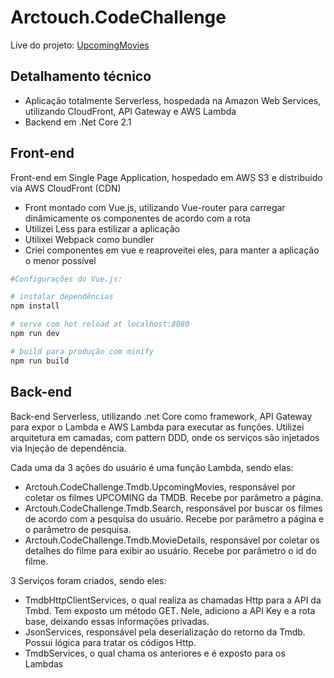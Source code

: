 # Arctouch.CodeChallenge
Live do projeto: [UpcomingMovies](https://d11xeajcmehuq7.cloudfront.net/)
## Detalhamento técnico
- Aplicação totalmente Serverless, hospedada na Amazon Web Services, utilizando CloudFront, API Gateway e AWS Lambda
- Backend em .Net Core 2.1

## Front-end
Front-end em Single Page Application, hospedado em AWS S3 e distribuído via AWS CloudFront (CDN)
- Front montado com Vue.js, utilizando Vue-router para carregar dinâmicamente os componentes 
de acordo com a rota
- Utilizei Less para estilizar a aplicação
- Utilixei Webpack como bundler
- Criei componentes em vue e reaproveitei eles, para manter a aplicação o menor possível 

``` bash
#Configurações do Vue.js: 

# instalar dependências
npm install

# serve com hot reload at localhost:8080
npm run dev

# build para produção com minify
npm run build
```

## Back-end
Back-end Serverless, utilizando .net Core como framework, API Gateway para expor o Lambda e AWS Lambda
para executar as funções.
Utilizei arquitetura em camadas, com pattern DDD, onde os serviços são injetados via Injeção de dependência.

Cada uma da 3 ações do usuário é uma função Lambda, sendo elas:
- Arctouh.CodeChallenge.Tmdb.UpcomingMovies, responsável por coletar os filmes UPCOMING da TMDB. Recebe por parâmetro a página.
- Arctouh.CodeChallenge.Tmdb.Search, responsável por buscar os filmes de acordo com a pesquisa do usuário. Recebe por parâmetro a página e o parâmetro de pesquisa.
- Arctouh.CodeChallenge.Tmdb.MovieDetails, responsável por coletar os detalhes do filme para exibir ao usuário. Recebe por parâmetro o id do filme.

3 Serviços foram criados, sendo eles:
- TmdbHttpClientServices, o qual realiza as chamadas Http para a API da Tmbd. Tem exposto um método GET. Nele, adiciono a API Key e a rota base, deixando essas informações privadas.
- JsonServices, responsável pela deserialização do retorno da Tmdb. Possui lógica para tratar os códigos Http.
- TmdbServices, o qual chama os anteriores e é exposto para os Lambdas

